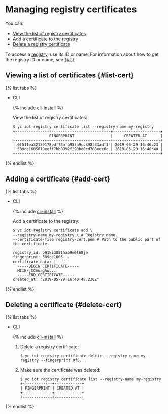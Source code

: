 # Managing registry certificates

You can:

- [View the list of registry certificates](registry-certificates.md#list-cert)
- [Add a certificate to the registry](registry-certificates.md#add-cert)
- [Delete a registry certificate](registry-certificates.md#delete-cert)

To access a [registry](../../concepts/index.md#registry), use its ID or name. For information about how to get the registry ID or name, see [{#T}](../registry/registry-list.md).

## Viewing a list of certificates {#list-cert}

{% list tabs %}

- CLI

  {% include [cli-install](../../../_includes/cli-install.md) %}

  View the list of registry certificates:

  ```
  $ yc iot registry certificate list --registry-name my-registry
  +------------------------------------------+---------------------+
  |               FINGERPRINT                |     CREATED AT      |
  +------------------------------------------+---------------------+
  | 0f511ea32139178edf73afb953a9cc398f33adf1 | 2019-05-29 16:46:23 |
  | 589ce1605019eeff7bb0992f290be0cd708ecc6c | 2019-05-29 16:40:48 |
  +------------------------------------------+---------------------+
  ```

{% endlist %}

## Adding a certificate {#add-cert}

{% list tabs %}

- CLI

  {% include [cli-install](../../../_includes/cli-install.md) %}

  Add a certificate to the registry:

  ```
  $ yc iot registry certificate add \
  --registry-name my-registry \ # Registry name.
  --certificate-file registry-cert.pem # Path to the public part of the certificate.

  registry_id: b91ki3851hab9m0l68je
  fingerprint: 589ce1605...
  certificate_data: |
    -----BEGIN CERTIFICATE-----
    MIIE/jCCAuagAw...
    -----END CERTIFICATE-----
  created_at: "2019-05-29T16:40:48.230Z"
  ```

{% endlist %}

## Deleting a certificate {#delete-cert}

{% list tabs %}

- CLI

  {% include [cli-install](../../../_includes/cli-install.md) %}

  1. Delete a registry certificate:

      ```
      $ yc iot registry certificate delete --registry-name my-registry --fingerprint 0f5...
      ```

  2. Make sure the certificate was deleted:

      ```
      $ yc iot registry certificate list --registry-name my-registry
      +-------------+------------+
      | FINGERPRINT | CREATED AT |
      +-------------+------------+
      +-------------+------------+
      ```

{% endlist %}

